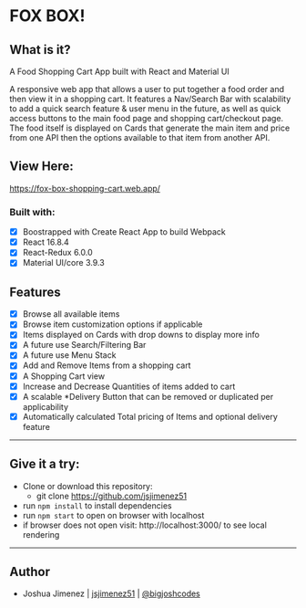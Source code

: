 # FOX BOX! 

## What is it?
A Food Shopping Cart App built with React and Material UI

A responsive web app that allows a user to put together a food order and then 
view it in a shopping cart. It features a Nav/Search Bar with scalability to
add a quick search feature & user menu in the future, as well as quick access
buttons to the main food page and shopping cart/checkout page.  The food 
itself is displayed on Cards that generate the main item and price from one 
API then the options available to that item from another API. 

## View Here:
https://fox-box-shopping-cart.web.app/

### Built with:
- [x] Boostrapped with Create React App to build Webpack
- [x] React 16.8.4
- [x] React-Redux 6.0.0
- [x] Material UI/core 3.9.3

## Features
- [x] Browse all available items
- [x] Browse item customization options if applicable
- [x] Items displayed on Cards with drop downs to display more info
- [x] A future use Search/Filtering Bar
- [x] A future use Menu Stack
- [x] Add and Remove Items from a shopping cart
- [x] A Shopping Cart view 
- [x] Increase and Decrease Quantities of items added to cart
- [x] A scalable *Delivery Button that can be removed or duplicated per applicability
- [x] Automatically calculated Total pricing of Items and optional delivery feature

---

## Give it a try:

- Clone or download this repository:
  - git clone https://github.com/jsjimenez51
- run `npm install` to install dependencies
- run `npm start` to open on browser with localhost
- if browser does not open visit: http://localhost:3000/ to see local rendering

---

## Author
* Joshua Jimenez | [jsjimenez51](https://github.com/jsjimenez51) | [@bigjoshcodes](https://twitter.com/bigjoshcodes)
